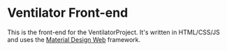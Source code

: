 # Ventilator Front-end
This is the front-end for the VentilatorProject. It's written in HTML/CSS/JS and uses the [Material Design Web](https://material.io/develop/web) framework.